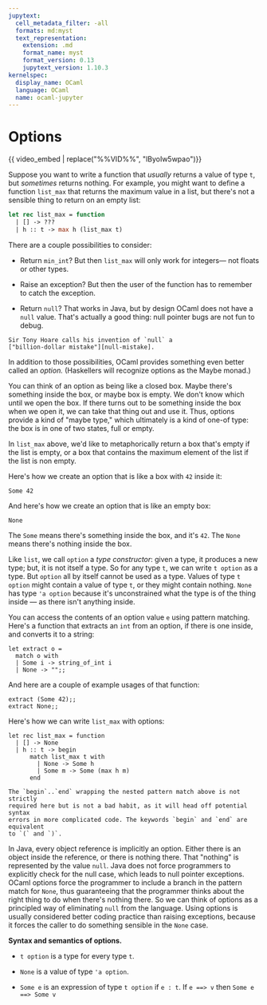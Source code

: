 ```yaml
---
jupytext:
  cell_metadata_filter: -all
  formats: md:myst
  text_representation:
    extension: .md
    format_name: myst
    format_version: 0.13
    jupytext_version: 1.10.3
kernelspec:
  display_name: OCaml
  language: OCaml
  name: ocaml-jupyter
---
```


# Options

{{ video_embed | replace("%%VID%%", "lByoIw5wpao")}}

Suppose you want to write a function that *usually* returns a value of type `t`,
but *sometimes* returns nothing. For example, you might want to define a
function `list_max` that returns the maximum value in a list, but there's not a
sensible thing to return on an empty list:

```ocaml
let rec list_max = function
  | [] -> ???
  | h :: t -> max h (list_max t)
```

There are a couple possibilities to consider:

 - Return `min_int`? But then `list_max` will only work for integers&mdash; not
   floats or other types.

 - Raise an exception? But then the user of the function has to remember to
   catch the exception.

 - Return `null`? That works in Java, but by design OCaml does not have a `null`
   value. That's actually a good thing: null pointer bugs are not fun to debug.

```{note}
Sir Tony Hoare calls his invention of `null` a
["billion-dollar mistake"][null-mistake].
```

[null-mistake]: https://www.infoq.com/presentations/Null-References-The-Billion-Dollar-Mistake-Tony-Hoare/

In addition to those possibilities, OCaml provides something even better called
an *option.* (Haskellers will recognize options as the Maybe monad.)

You can think of an option as being like a closed box. Maybe there's something
inside the box, or maybe box is empty. We don't know which until we open the
box. If there turns out to be something inside the box when we open it, we can
take that thing out and use it. Thus, options provide a kind of "maybe type,"
which ultimately is a kind of one-of type: the box is in one of two states, full
or empty.

In `list_max` above, we'd like to metaphorically return a box that's empty if
the list is empty, or a box that contains the maximum element of the list if the
list is non empty.

Here's how we create an option that is like a box with `42` inside it:
```{code-cell} ocaml
Some 42
```
And here's how we create an option that is like an empty box:
```{code-cell} ocaml
None
```
The `Some` means there's something inside the box, and it's `42`. The `None`
means there's nothing inside the box.

Like `list`, we call `option` a *type constructor*: given a type, it produces a
new type; but, it is not itself a type. So for any type `t`, we can write
`t option` as a type. But `option` all by itself cannot be used as a type.
Values of type `t option` might contain a value of type `t`, or they might
contain nothing. `None` has type `'a option` because it's unconstrained what the
type is of the thing inside &mdash; as there isn't anything inside.

You can access the contents of an option value `e` using pattern matching.
Here's a function that extracts an `int` from an option, if there is one inside,
and converts it to a string:
```{code-cell} ocaml
let extract o =
  match o with
  | Some i -> string_of_int i
  | None -> "";;
```
And here are a couple of example usages of that function:
```{code-cell} ocaml
extract (Some 42);;
extract None;;
```

Here's how we can write `list_max` with options:
```{code-cell} ocaml
let rec list_max = function
  | [] -> None
  | h :: t -> begin
      match list_max t with
        | None -> Some h
        | Some m -> Some (max h m)
      end
```

```{tip}
The `begin`..`end` wrapping the nested pattern match above is not strictly
required here but is not a bad habit, as it will head off potential syntax
errors in more complicated code. The keywords `begin` and `end` are equivalent
to `(` and `)`.
```

In Java, every object reference is implicitly an option. Either there is an
object inside the reference, or there is nothing there. That "nothing" is
represented by the value `null`. Java does not force programmers to explicitly
check for the null case, which leads to null pointer exceptions. OCaml options
force the programmer to include a branch in the pattern match for `None`, thus
guaranteeing that the programmer thinks about the right thing to do when there's
nothing there. So we can think of options as a principled way of eliminating
`null` from the language. Using options is usually considered better coding
practice than raising exceptions, because it forces the caller to do something
sensible in the `None` case.

**Syntax and semantics of options.**

 - `t option` is a type for every type `t`.

 - `None` is a value of type `'a option`.

 - `Some e` is an expression of type `t option` if `e : t`. If `e ==> v` then
   `Some e ==> Some v`
